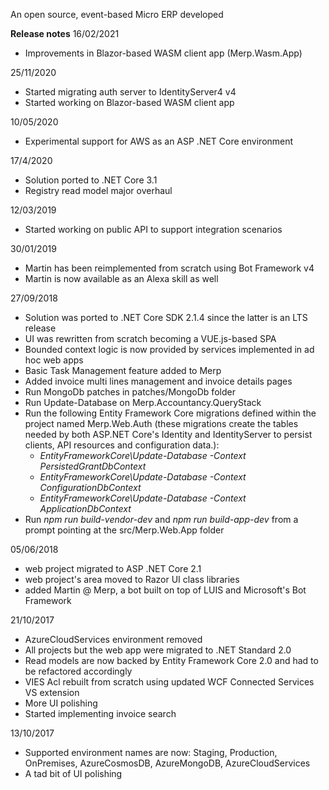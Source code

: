 An open source, event-based Micro ERP developed

**Release notes**
16/02/2021
- Improvements in Blazor-based WASM client app (Merp.Wasm.App)

25/11/2020
- Started migrating auth server to IdentityServer4 v4
- Started working on Blazor-based WASM client app

10/05/2020
- Experimental support for AWS as an ASP .NET Core environment

17/4/2020
- Solution ported to .NET Core 3.1
- Registry read model major overhaul

12/03/2019
- Started working on public API to support integration scenarios

30/01/2019
- Martin has been reimplemented from scratch using Bot Framework v4
- Martin is now available as an Alexa skill as well

27/09/2018
- Solution was ported to .NET Core SDK 2.1.4 since the latter is an LTS release
- UI was rewritten from scratch becoming a VUE.js-based SPA
- Bounded context logic is now provided by services implemented in ad hoc web apps
- Basic Task Management feature added to Merp
- Added invoice multi lines management and invoice details pages
- Run MongoDb patches in patches/MongoDb folder
- Run Update-Database on Merp.Accountancy.QueryStack
- Run the following Entity Framework Core migrations defined within the project named Merp.Web.Auth (these migrations create the tables needed by both ASP.NET Core's Identity and IdentityServer to persist clients, API resources and configuration data.):
    - *EntityFrameworkCore\Update-Database -Context PersistedGrantDbContext*
    - *EntityFrameworkCore\Update-Database -Context ConfigurationDbContext*
    - *EntityFrameworkCore\Update-Database -Context ApplicationDbContext*
- Run *npm run build-vendor-dev* and *npm run build-app-dev* from a prompt pointing at the src/Merp.Web.App folder
    
05/06/2018
- web project migrated to ASP .NET Core 2.1
- web project's area moved to Razor UI class libraries
- added Martin @ Merp, a bot built on top of LUIS and Microsoft's Bot Framework

21/10/2017
- AzureCloudServices environment removed
- All projects but the web app were migrated to .NET Standard 2.0
- Read models are now backed by Entity Framework Core 2.0 and had to be refactored accordingly
- VIES Acl rebuilt from scratch using updated WCF Connected Services VS extension
- More UI polishing
- Started implementing invoice search

13/10/2017
- Supported environment names are now: Staging, Production, OnPremises, AzureCosmosDB, AzureMongoDB, AzureCloudServices
- A tad bit of UI polishing